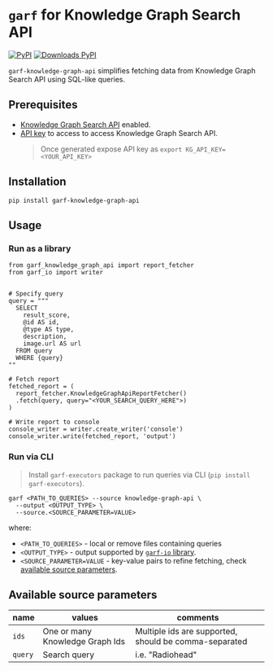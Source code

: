 # `garf` for Knowledge Graph Search API

[![PyPI](https://img.shields.io/pypi/v/garf-knowledge-graph-api?logo=pypi&logoColor=white&style=flat-square)](https://pypi.org/project/garf-knowledge-graph-api)
[![Downloads PyPI](https://img.shields.io/pypi/dw/garf-knowledge-graph-api?logo=pypi)](https://pypi.org/project/garf-knowledge-graph-api/)

`garf-knowledge-graph-api` simplifies fetching data from Knowledge Graph Search API using SQL-like queries.

## Prerequisites

* [Knowledge Graph Search API](https://console.cloud.google.com/apis/library/kgsearch.googleapis.com) enabled.
* [API key](https://support.google.com/googleapi/answer/6158862?hl=en) to access to access Knowledge Graph Search API.
    > Once generated expose API key as `export KG_API_KEY=<YOUR_API_KEY>`

## Installation

`pip install garf-knowledge-graph-api`

## Usage

### Run as a library
```
from garf_knowledge_graph_api import report_fetcher
from garf_io import writer


# Specify query
query = """
  SELECT
    result_score,
    @id AS id,
    @type AS type,
    description,
    image.url AS url
  FROM query
  WHERE {query}
""

# Fetch report
fetched_report = (
  report_fetcher.KnowledgeGraphApiReportFetcher()
  .fetch(query, query="<YOUR_SEARCH_QUERY_HERE">)
)

# Write report to console
console_writer = writer.create_writer('console')
console_writer.write(fetched_report, 'output')
```

### Run via CLI

> Install `garf-executors` package to run queries via CLI (`pip install garf-executors`).

```
garf <PATH_TO_QUERIES> --source knowledge-graph-api \
  --output <OUTPUT_TYPE> \
  --source.<SOURCE_PARAMETER=VALUE>
```

where:

* `<PATH_TO_QUERIES>` - local or remove files containing queries
* `<OUTPUT_TYPE>` - output supported by [`garf-io` library](../garf_io/README.md).
* `<SOURCE_PARAMETER=VALUE` - key-value pairs to refine fetching, check [available source parameters](#available-source-parameters).

## Available source parameters

| name | values| comments |
|----- | ----- | -------- |
| `ids`   | One or many Knowledge Graph Ids | Multiple ids are supported, should be comma-separated|
| `query` | Search query | i.e. "Radiohead" |
